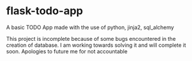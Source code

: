 # flask-todo-app

A basic TODO App made with the use of python, jinja2, sql_alchemy

This project is incomplete because of some bugs encountered in the creation of database. I am working towards solving it and will complete it soon. Apologies to future me for not accountable
